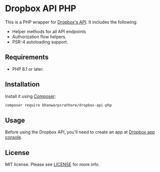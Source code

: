 # Dropbox API PHP

This is a PHP wrapper for [Dropbox's API](https://www.dropbox.com/developers/documentation/http/overview). It includes the following:

* Helper methods for all API endpoints
* Authorization flow helpers.
* PSR-4 autoloading support.

## Requirements
* PHP 8.1 or later.

## Installation
Install it using [Composer](https://getcomposer.org/):

```sh
composer require bhanwarpsrathore/dropbox-api-php
```

## Usage
Before using the Dropbox API, you'll need to create an app at [Dropbox app console](https://www.dropbox.com/developers/apps).

## License
MIT license. Please see [LICENSE](LICENSE) for more info.